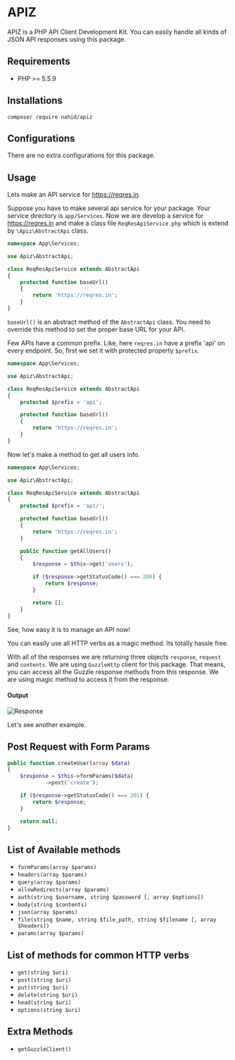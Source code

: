 # APIZ

APIZ is a PHP API Client Development Kit. You can easily handle all kinds of JSON API responses using this package.

## Requirements

- PHP >= 5.5.9

## Installations

```shell
composer require nahid/apiz
```

## Configurations

There are no extra configurations for this package.

## Usage

Lets make an API service for https://reqres.in.

Suppose you have to make several api service for your package. Your service directory is
`app/Services`. Now we are develop a service for https://reqres.in and make a class file `ReqResApiService.php`
which is extend by `\Apiz\AbstractApi` class.

```php
namespace App\Services;

use Apiz\AbstractApi;

class ReqResApiService extends AbstractApi
{
    protected function baseUrl()
    {
        return 'https://reqres.in';
    }
}
```

`baseUrl()` is an abstract method of the `AbstractApi` class. You need to override this method to set the proper base URL for your API.

Few APIs have a common prefix. Like, here `reqres.in` have a prefix 'api' on every endpoint. So, first we set it with protected property `$prefix`.

```php
namespace App\Services;

use Apiz\AbstractApi;

class ReqResApiService extends AbstractApi
{
    protected $prefix = 'api';

    protected function baseUrl()
    {
        return 'https://reqres.in';
    }
}
```

Now let's make a method to get all users info.

```php
namespace App\Services;

use Apiz\AbstractApi;

class ReqResApiService extends AbstractApi
{
    protected $prefix = 'api/';

    protected function baseUrl()
    {
        return 'https://reqres.in';
    }

    public function getAllUsers()
    {
        $response = $this->get('users');

        if ($response->getStatusCode() === 200) {
            return $response;
        }

        return [];
    }
}
```
See, how easy it is to manage an API now!

You can easily use all HTTP verbs as a magic method. Its totally hassle free. 

With all of the responses we are returning three objects `response`, `request` and `contents`. We are using `GuzzleHttp` client for this package. That means, you can access all the Guzzle response methods from this response. We are using magic method to access it from the response.

#### Output

![Response](http://imgur.com/IgI0vKb.png?1 "Response")


Let's see another example.

## Post Request with Form Params


```php
public function createUser(array $data)
{
    $response = $this->formParams($data)
            ->post('create');

    if ($response->getStatusCode() === 201) {
        return $response;
    }

    return null;
}
```

## List of Available methods

- `formParams(array $params)`
- `headers(array $params)`
- `query(array $params)`
- `allowRedirects(array $params)`
- `auth(string $username, string $password [, array $options])`
- `body(string $contents)`
- `json(array $params)`
- `file(string $name, string $file_path, string $filename [, array $headers])`
- `params(array $params)`

## List of methods for common HTTP verbs

- `get(string $uri)`
- `post(string $uri)`
- `put(string $uri)`
- `delete(string $uri)`
- `head(string $uri)`
- `options(string $uri)`

## Extra Methods

- `getGuzzleClient()`
